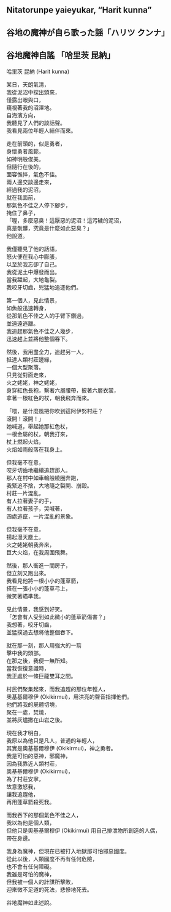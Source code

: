 ## Nitatorunpe yaieyukar, “Harit kunna”   
## 谷地の魔神が自ら歌った謡「ハリツ クンナ」  
## 谷地魔神自謠 「哈里茨 昆納」  
  
哈里茨 昆納 (Harit kunna)  
  
某日，天朗氣清，  
我從泥沼中探出頭來，  
僅露出眼與口，  
窺視著我的沼澤地。  
自海濱方向，  
我聽見了人們的談話聲。  
我看見兩位年輕人結伴而來。  
  
走在前頭的，似是勇者，  
身懷勇者風範，  
如神明般俊美。  
但隨行在後的，  
面容憔悴，氣色不佳。  
兩人邊交談邊走來，  
經過我的泥沼，  
就在我面前，  
那氣色不佳之人停下腳步，  
掩住了鼻子，  
「喔，多麼惡臭！這厭惡的泥沼！這污穢的泥沼，  
真是骯髒，究竟是什麼如此惡臭？」  
他說道。  
  
我僅聽見了他的話語，  
怒火便在我心中膨脹，  
以至於我忘卻了自己。  
我從泥土中爆發而出。  
當我躍起，大地龜裂。  
我咬牙切齒，兇猛地追逐他們。  
  
第一個人，見此情景，  
如魚般迅速轉身，  
從那氣色不佳之人的手臂下鑽過，  
並遠遠逃離。  
我追趕那氣色不佳之人幾步，  
迅速趕上並將他整個吞下。  
  
然後，我用盡全力，追趕另一人，  
抵達人類村莊邊緣，  
一個大型聚落。  
只見從對面走來，  
火之姥姥，神之姥姥，  
身穿紅色長袍，繫著六層腰帶，披著六層衣裳，  
拿著一根紅色的杖，朝我飛奔而來。  
  
「喂，是什麼風把你吹到這阿伊努村莊？  
滾開！滾開！」  
她喊道，舉起她那紅色杖，  
一根金屬的杖，朝我打來，  
杖上燃起火焰，  
火焰如雨般落在我身上。  
  
但我毫不在意，  
咬牙切齒地繼續追趕那人。  
那人在村中如車輪般繞圈奔跑，  
我緊追不捨，大地隨之裂開、崩毀。  
村莊一片混亂，  
有人拉著妻子的手，  
有人拉著孩子，哭喊著，  
四處逃竄，一片混亂的景象。  
  
但我毫不在意，  
揚起漫天塵土。  
火之姥姥朝我奔來，  
巨大火焰，在我周圍飛舞。  
  
然後，那人衝進一間房子，  
但立刻又跑出來。  
我看見他將一根小小的蓬草箭，  
搭在一張小小的蓬草弓上，  
微笑著瞄準我。  
  
見此情景，我感到好笑。  
「怎會有人受到如此微小的蓬草箭傷害？」  
我想著，咬牙切齒，  
並猛撲過去想將他整個吞下。  
  
就在那一刻，那人用強大的一箭  
擊中我的頭部。  
在那之後，我便一無所知。  
當我恢復意識時，  
我正處於一條巨龍雙耳之間。  
  
村民們聚集起來，而我追趕的那位年輕人，  
奧基基爾穆伊 (Okikirmui)，用洪亮的聲音指揮他們。  
他們將我的屍體切塊，  
聚在一處，焚燒，  
並將灰燼撒在山岩之後。  
  
現在我才明白，  
我原以為他只是凡人，普通的年輕人，  
其實是奧基基爾穆伊 (Okikirmui)，神之勇者。  
我是可怕的惡神，邪魔神，  
因為我靠近人類村莊，  
奧基基爾穆伊 (Okikirmui)，  
為了村莊安寧，  
故意激怒我，  
讓我追趕他，   
再用蓬草箭殺死我。  
  
而我吞下的那個氣色不佳之人，  
我以為他是個人類，  
但他只是奧基基爾穆伊 (Okikirmui) 用自己排泄物所創造的人偶，  
帶在身邊。  
  
我身為魔神，但現在已被打入地獄那可怕邪惡國度。  
從此以後，人類國度不再有任何危險，  
也不會有任何障礙。  
我雖是可怕的魔神，  
但我被一個人的計謀所擊敗，  
迎來微不足道的死法，悲慘地死去。  
  
谷地魔神如此述說。  